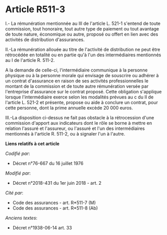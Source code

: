 # Article R511-3

I.- La rémunération mentionnée au III de l'article L. 521-1 s'entend de toute commission, tout honoraire, tout autre type de
paiement ou tout avantage de toute nature, économique ou autre, proposé ou offert en lien avec des activités de distribution
d'assurances.

II.-La rémunération allouée au titre de l'activité de distribution ne peut être rétrocédée en totalité ou en partie qu'à l'un
des intermédiaires mentionnés au I de l'article R. 511-2.

A la demande de celle-ci, l'intermédiaire communique à la personne physique ou à la personne morale qui envisage de souscrire
ou adhérer à un contrat d'assurance en raison de ses activités professionnelles le montant de la commission et de toute autre
rémunération versée par l'entreprise d'assurance sur le contrat proposé. Cette obligation s'applique lorsque l'intermédiaire
exerce selon les modalités prévues au c du II de l'article L. 521-2 et présente, propose ou aide à conclure un contrat, pour
cette personne, dont la prime annuelle excède 20 000 euros.

III.-La disposition ci-dessus ne fait pas obstacle à la rétrocession d'une commission d'apport aux indicateurs dont le rôle
se borne à mettre en relation l'assuré et l'assureur, ou l'assuré et l'un des intermédiaires mentionnés à l'article R. 511-2,
ou à signaler l'un à l'autre.

**Liens relatifs à cet article**

_Codifié par_:

  - Décret n°76-667 du 16 juillet 1976

_Modifié par_:

  - Décret n°2018-431 du 1er juin 2018 - art. 2

_Cité par_:

  - Code des assurances - art. R*511-7 (M)
  - Code des assurances - art. R*511-8 (Ab)

_Anciens textes_:

  - Décret n°1938-06-14 art. 33
